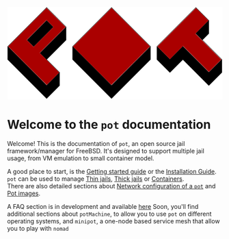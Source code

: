 ![pot logo](pot-red.svg)
# Welcome to the `pot` documentation

Welcome! This is the documentation of `pot`, an open source jail framework/manager for FreeBSD.
It's designed to support multiple jail usage, from VM emulation to small container model.

A good place to start, is the [Getting started guide](Getting.md) or the [Installation Guide](Installation.md).  
`pot` can be used to manage [Thin jails](Thin.md), [Thick jails](Thick.md) or [Containers](Container.md).  
There are also detailed sections about [Network configuration of a `pot`](Network.md) and [Pot images](Images.md).

A FAQ section is in development and available [here](FAQ.md)
Soon, you'll find additional sections about `potMachine`, to allow you to use `pot` on different operating systems, and `minipot`, a one-node based service mesh that allow you to play with `nomad`


